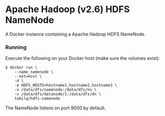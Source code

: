 # Apache Hadoop (v2.6) HDFS NameNode

A Docker instance containing a Apache Hadoop HDFS NameNode.

### Running

Execute the following on your Docker host (make sure the volumes exist):

```
$ docker run \
    --name namenode \
    --net=host \
    -d \
    -e HDFS_HOSTS=hostname1,hostname2,hostname3 \
    -v /data/dfs/namenode:/data/dfs/nn \
    -v /data/dfs/datanode/1:/data/dfs/dn \
    tobilg/hdfs-namenode
```

The NameNode listens on port 9000 by default.